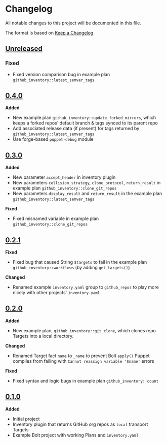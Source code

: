 # Changelog

All notable changes to this project will be documented in this file.

The format is based on [Keep a Changelog](https://keepachangelog.com/en/1.0.0/).


## [Unreleased]

### Fixed

* Fixed version comparison bug in example plan
  `github_inventory::latest_semver_tags`


## [0.4.0]

**Added**

* New example plan `github_inventory::update_forked_mirrors`, which keeps a
  forked repos' default branch & tags synced to its parent repo
* Add associated release data (if present) for tags returned by
  `github_inventory::latest_semver_tags`
* Use forge-based `puppet-debug` module

## [0.3.0]

**Added**

* New parameter `accept_header` in inventory plugin
* New parameters `collision_strategy`, `clone_protocol`, `return_result` in
  example plan `github_inventory::clone_git_repos`
* New parameters `display_result` and `return_result` in the example plan
  `github_inventory::latest_semver_tags`

**Fixed**

* Fixed misnamed variable in example plan `github_inventory::clone_git_repos`

## [0.2.1]

**Fixed**

* Fixed bug that caused String `$targets` to fail in the example plan
  `github_inventory::workflows` (by adding `get_targets()`)

**Changed**

* Renamed example `inventory.yaml` group to `github_repos` to play more nicely
  with other projects' `inventory.yaml`

## [0.2.0]

**Added**

* New example plan, `github_inventory::git_clone`, which clones repo Targets
  into a local directory.

**Changed**

* Renamed Target fact `name` to `_name` to prevent Bolt `apply()` Puppet
  compiles from failing with `Cannot reassign variable '$name'` errors

**Fixed**

* Fixed syntax and logic bugs in example plan `github_inventory::count`

## [0.1.0]

**Added**

* Initial project
* Inventory plugin that returns GitHub org repos as `local` transport Targets
* Example Bolt project with working Plans and `inventory.yaml`

[0.1.0]: https://github.com/bolterrific/puppet-github_inventory/releases/tag/0.1.0
[0.2.0]: https://github.com/bolterrific/puppet-github_inventory/compare/0.1.0...0.2.0
[0.2.1]: https://github.com/bolterrific/puppet-github_inventory/compare/0.2.0...0.2.1
[0.3.0]: https://github.com/bolterrific/puppet-github_inventory/compare/0.2.1...0.3.0
[0.4.0]: https://github.com/bolterrific/puppet-github_inventory/compare/0.3.0...0.4.0
[Unreleased]: https://github.com/bolterrific/puppet-github_inventory/compare/0.4.0...HEAD
